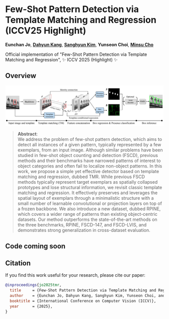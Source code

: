 # Few-Shot Pattern Detection via Template Matching and Regression (ICCV25 Highlight)

**Eunchan Jo**,
[**Dahyun Kang**](https://dahyun-kang.github.io),
[**Sanghyun Kim**](https://oreochocolate.github.io/),
**Yunseon Choi**,
[**Minsu Cho**](https://cvlab.postech.ac.kr/~mcho/)

Official implementation of "Few-Shot Pattern Detection via Template Matching and Regression", ✨ ICCV 2025 (Highlight) ✨

</div>

## Overview

<p align="center">
    <img src="assets/Method_v4.jpg">
</p>

>**Abstract**: <br>
> We address the problem of few-shot pattern detection, which aims to detect all instances of a given pattern, typically represented by a few exemplars, from an input image. Although similar problems have been studied in few-shot object counting and detection (FSCD), previous methods and their benchmarks have narrowed patterns of interest to object categories and often fail to localize non-object patterns. In this work, we propose a simple yet effective detector based on template matching and regression, dubbed TMR. While previous FSCD methods typically represent target exemplars as spatially collapsed prototypes and lose structural information, we revisit classic template matching and regression. It effectively preserves and leverages the spatial layout of exemplars through a minimalistic structure with a small number of learnable convolutional or projection layers on top of a frozen backbone. We also introduce a new dataset, dubbed RPINE, which covers a wider range of patterns than existing object-centric datasets. Our method outperforms the state-of-the-art methods on the three benchmarks, RPINE, FSCD-147, and FSCD-LVIS, and demonstrates strong generalization in cross-dataset evaluation.

## Code coming soon

## Citation

If you find this work useful for your research, please cite our paper:

```bibtex
@inproceedings{jo2025tmr,
  title     = {Few-Shot Pattern Detection via Template Matching and Regression},
  author    = {Eunchan Jo, Dahyun Kang, Sanghyun Kim, Yunseon Choi, and Minsu Cho},
  booktitle = {International Conference on Computer Vision (ICCV)},
  year      = {2025},
}
```